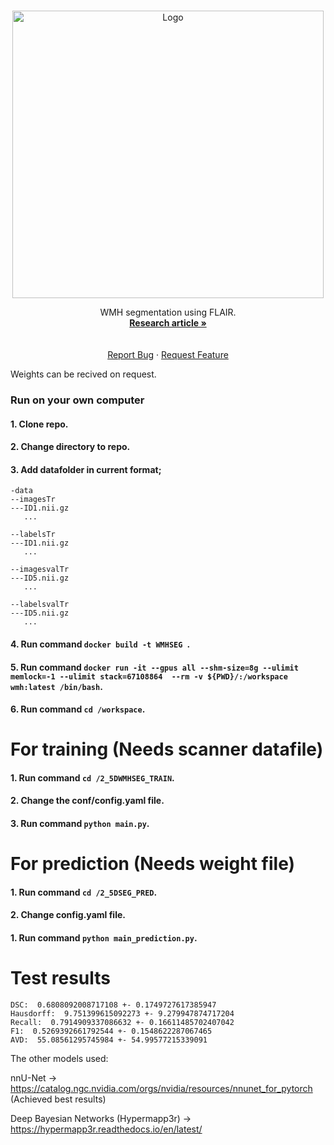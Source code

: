 
<!-- PROJECT LOGO -->
<br />
<p align="center">
  <a href="https://github.com/CRAI-OUS/WMH-Segmentation_Production">
    <img src="https://github.com/CRAI-OUS/WMH-Segmentation_Experiment/raw/main/images/Logo_splatter.jpg" alt="Logo" width="498" height="460">
  </a>

  <p align="center">
    WMH segmentation using FLAIR.
    <br />
    <a href="https://arxiv.org/abs/2207.08467"><strong>Research article »</strong></a><br>
    <br />
    <br />
    <a href="https://github.com/MartinRovang/WMH_segmentation/issues">Report Bug</a>
    ·
    <a href="https://github.com/MartinRovang/WMH_segmentation/issues">Request Feature</a>
  </p>
</p>

Weights can be recived on request.

### Run on your own computer

#### 1. Clone repo.

#### 2. Change directory to repo.

#### 3. Add datafolder in current format;
```
-data
--imagesTr
---ID1.nii.gz
   ...
   
--labelsTr
---ID1.nii.gz
   ...

--imagesvalTr
---ID5.nii.gz
   ...
   
--labelsvalTr
---ID5.nii.gz
   ...

```
#### 4. Run command `docker build -t WMHSEG `. 

#### 5. Run command  `docker run -it --gpus all --shm-size=8g --ulimit memlock=-1 --ulimit stack=67108864  --rm -v ${PWD}/:/workspace wmh:latest /bin/bash`.

#### 6. Run command  `cd /workspace`.

# For training (Needs scanner datafile)

#### 1. Run command  `cd /2_5DWMHSEG_TRAIN`.
#### 2. Change the conf/config.yaml file.
#### 3. Run command  `python main.py`.

# For prediction (Needs weight file)
#### 1. Run command  `cd /2_5DSEG_PRED`.
#### 2. Change config.yaml file.
#### 1. Run command  `python main_prediction.py`.



# Test results

```
DSC:  0.6808092008717108 +- 0.1749727617385947
Hausdorff:  9.751399615092273 +- 9.279947874717204
Recall:  0.7914909337086632 +- 0.16611485702407042
F1:  0.5269392661792544 +- 0.1548622287067465
AVD:  55.08561295745984 +- 54.99577215339091
```

The other models used:

nnU-Net -> https://catalog.ngc.nvidia.com/orgs/nvidia/resources/nnunet_for_pytorch (Achieved best results)

Deep Bayesian Networks (Hypermapp3r) -> https://hypermapp3r.readthedocs.io/en/latest/

